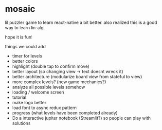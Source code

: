 # mosaic

lil puzzler game to learn react-native a bit better. also realized this is a good way to learn lin-alg.

hope it is fun!

things we could add
- timer for levels
- better colors
- highlight (double tap to confirm move)
- better layout (so changing view -> text doesnt wreck it)
- better architecture (modularize board view from stateful to view)
- more complex levels? (new game mechanics?)
- analyze all possible levels somehow
- loading / welcome screen
- tutorial
- make logo better
- load font to async redux pattern
- progress (what levels have been completed already)
- Do a interactive jupiter notebook (Streamlit?) so people can play with solutions